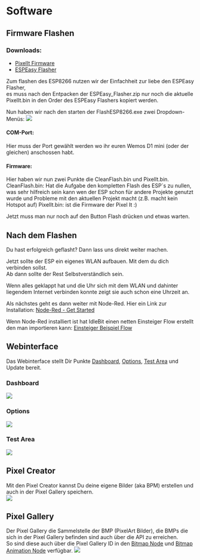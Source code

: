 # Software
## Firmware Flashen

### Downloads:
* [PixelIt Firmware](https://www.bastelbunker.de/wp-content/uploads/PixelIt.zip)
* [ESPEasy Flasher](https://www.bastelbunker.de/wp-content/uploads/ESPEasy_Flasher.zip)

Zum flashen des ESP8266 nutzen wir der Einfachheit zur liebe den ESPEasy Flasher,  
es muss nach den Entpacken der ESPEasy_Flasher.zip nur noch die aktuelle PixelIt.bin in den Order des ESPEasy Flashers kopiert werden.  
  
Nun haben wir nach den starten der FlashESP8266.exe zwei Dropdown-Menüs:
![](/flash_esp8266.png)


#### COM-Port:
Hier muss der Port gewählt werden wo ihr euren Wemos D1 mini (oder der gleichen) anschossen habt.  

#### Firmware: 
Hier haben wir nun zwei Punkte die CleanFlash.bin und PixelIt.bin.  
CleanFlash.bin: Hat die Aufgabe den kompletten Flash des ESP´s zu nullen, was sehr hilfreich sein kann wen der ESP schon für andere Projekte genutzt wurde und Probleme mit den aktuellen Projekt macht  (z.B. macht kein Hotspot auf)
PixelIt.bin: ist die Firmware der Pixel It :)  

Jetzt muss man nur noch auf den Button Flash drücken und etwas warten.   

## Nach dem Flashen
Du hast erfolgreich geflasht? Dann lass uns direkt weiter machen.  

Jetzt sollte der ESP ein eigenes WLAN aufbauen. Mit dem du dich verbinden sollst.     
Ab dann sollte der Rest Selbstverständlich sein.  

Wenn alles geklappt hat und die Uhr sich mit dem WLAN und dahinter liegendem Internet verbinden konnte zeigt sie auch schon eine Uhrzeit an.  

Als nächstes geht es dann weiter mit Node-Red. Hier ein Link zur Installation: [Node-Red - Get Started](https://nodered.org/#get-started)
 
Wenn Node-Red installiert ist hat IdleBit einen netten Einsteiger Flow erstellt den man importieren kann: [Einsteiger Beispiel Flow](https://wiki.dietru.de/books/pixel-it/page/der-einsteiger-beispiel-flow)


## Webinterface 
Das Webinterface stellt Dir Punkte [Dashboard](/pixelIt/software.html#webinterface), [Options](/pixelIt/software.html#webinterface), [Test Area](/pixelIt/software.html#test-area) und Update bereit.

### Dashboard
![](/webinterface_main.png)
### Options
![](/webinterface_config.png)
### Test Area
![](/webinterface_test.png)

## Pixel  Creator
Mit den Pixel Creator kannst Du deine eigene Bilder (aka BPM) erstellen und auch in der Pixel Gallery speichern.  
![](/pixel_creator.png)


## Pixel Gallery
Der Pixel Gallery die Sammelstelle der BMP (PixelArt Bilder), die BMPs die sich in der Pixel Gallery befinden sind auch über die API zu erreichen.  
So sind diese auch über die Pixel Gallery ID in den [Bitmap Node](/pixelIt/nodered_nodes.html#bitmap) und  [Bitmap Animation Node](/pixelIt/nodered_nodes.html#bitmap-animation) verfügbar.
![](/pixel_gallery.png)
